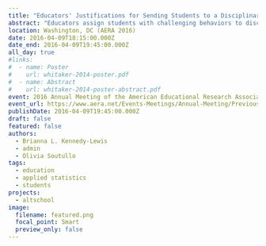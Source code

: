 ```yaml
---
title: "Educators' Justifications for Sending Students to a Disciplinary Alternative School Versus Student Outcomes: Examining Consistencies and Contradictions"
abstract: "Educators assign students with challenging behaviors to disciplinary alternative schools despite evidence that these placements correlate with court involvement and school dropout. The subjective nature of student placements makes educators’ justifications for them highly relevant. This mixed methods study compares educators’ claims about the benefits of one disciplinary alternative school in the Southeast with the actual impact of the placement on student performance. Findings show that educators saw this alternative school both as a punishment and as providing needed support and services. However, students did not demonstrate significantly different academic or behavioral performance as a result of their placements, showing that educators’ justifications for placements revealed either ignorance or deception, which disproportionately impacted students of color."
location: Washington, DC (AERA 2016)
date: 2016-04-09T18:15:00.000Z
date_end: 2016-04-09T19:45:00.000Z
all_day: true
#links:
#  - name: Poster
#    url: whitaker-2014-poster.pdf
#  - name: Abstract
#    url: whitaker-2014-poster-abstract.pdf
event: 2016 Annual Meeting of the American Educational Research Association
event_url: https://www.aera.net/Events-Meetings/Annual-Meeting/Previous-Annual-Meetings/2016-Annual-Meeting
publishDate: 2016-04-09T19:45:00.000Z
draft: false
featured: false
authors:
  - Brianna L. Kennedy-Lewis
  - admin
  - Olivia Soutullo
tags:
  - education
  - applied statistics
  - students
projects:
  - altschool
image:
  filename: featured.png
  focal_point: Smart
  preview_only: false
---
```

